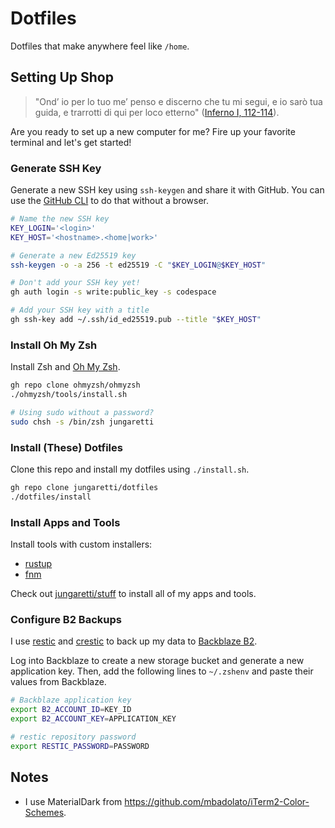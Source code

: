 # Dotfiles

Dotfiles that make anywhere feel like `/home`.

## Setting Up Shop

> "Ond’ io per lo tuo me’ penso e discerno che tu mi segui, e io sarò tua guida, e trarrotti di qui per loco etterno" ([Inferno I, 112-114](https://digitaldante.columbia.edu/dante/divine-comedy/inferno/inferno-1/)).

Are you ready to set up a new computer for me? Fire up your favorite terminal and let's get started!

### Generate SSH Key

Generate a new SSH key using `ssh-keygen` and share it with GitHub. You can use the [GitHub CLI](https://cli.github.com/manual/) to do that without a browser.

```sh
# Name the new SSH key
KEY_LOGIN='<login>'
KEY_HOST='<hostname>.<home|work>'

# Generate a new Ed25519 key
ssh-keygen -o -a 256 -t ed25519 -C "$KEY_LOGIN@$KEY_HOST"

# Don't add your SSH key yet!
gh auth login -s write:public_key -s codespace

# Add your SSH key with a title
gh ssh-key add ~/.ssh/id_ed25519.pub --title "$KEY_HOST"
```

### Install Oh My Zsh

Install Zsh and [Oh My Zsh](https://ohmyz.sh/).

```sh
gh repo clone ohmyzsh/ohmyzsh
./ohmyzsh/tools/install.sh

# Using sudo without a password?
sudo chsh -s /bin/zsh jungaretti
```

### Install (These) Dotfiles

Clone this repo and install my dotfiles using `./install.sh`.

```sh
gh repo clone jungaretti/dotfiles
./dotfiles/install
```

### Install Apps and Tools

Install tools with custom installers:

- [rustup](https://rustup.rs/)
- [fnm](https://github.com/Schniz/fnm)

Check out [jungaretti/stuff](https://github.com/jungaretti/stuff) to install all of my apps and tools.

### Configure B2 Backups

I use [restic](https://github.com/restic/restic) and [crestic](https://github.com/nils-werner/crestic) to back up my data to [Backblaze B2](https://www.backblaze.com/b2/cloud-storage.html).

Log into Backblaze to create a new storage bucket and generate a new application key. Then, add the following lines to `~/.zshenv` and paste their values from Backblaze.

```sh
# Backblaze application key
export B2_ACCOUNT_ID=KEY_ID
export B2_ACCOUNT_KEY=APPLICATION_KEY

# restic repository password
export RESTIC_PASSWORD=PASSWORD
```

## Notes

- I use MaterialDark from https://github.com/mbadolato/iTerm2-Color-Schemes.
